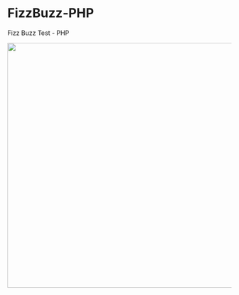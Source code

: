 # FizzBuzz-PHP
Fizz Buzz Test -  PHP

<img align="center" src="https://fizzbuzz3.s3-eu-west-1.amazonaws.com/fizz-buzz-icon.png" width="550px">
<img align="center" src="https://fizzbuzz3.s3-eu-west-1.amazonaws.com/php_300.png" width="550px" align-items="center>
